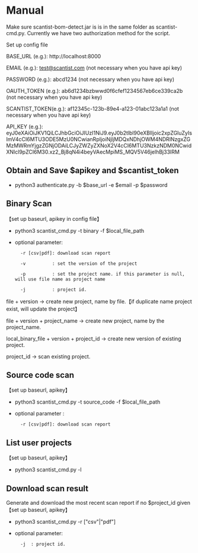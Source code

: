 # Manual

Make sure scantist-bom-detect.jar is is in the same folder as scantist-cmd.py.
Currently we have two authorization method for the script.

Set up config file

BASE_URL (e.g.): http://localhost:8000

EMAIL (e.g.): test@scantist.com (not necessary when you have api key)

PASSWORD (e.g.): abcd1234 (not necessary when you have api key)

OAUTH_TOKEN (e.g.): ab6d1234bzbwwd0f6cfef1234567eb6ce339ca2b (not necessary when you have api key)

SCANTIST_TOKEN(e.g.): af12345c-123b-89e4-a123-01abc123a1a1 (not necessary when you have api key)

API_KEY (e.g.): eyJ0eXAiOiJKV1QiLCJhbGciOiJIUzI1NiJ9.eyJ0b2tlbl90eXBlIjoic2xpZGluZyIsImV4cCI6MTU3ODE5MzU0NCwianRpIjoiNjljMDQxNDhjOWM4NDRlNzgxZGMzMWRmYjgzZGNjODAiLCJyZWZyZXNoX2V4cCI6MTU3NzkzNDM0NCwidXNlcl9pZCI6M30.xz2_Bj8qN4i4beyVAecMpiMS_MQV5V46jelhBj33IRM

## Obtain and Save $apikey and $scantist_token
- python3 authenticate.py -b $base_url -e $email -p $password


## Binary Scan
【set up baseurl, apikey in config file】
- python3 scantist_cmd.py -t binary -f $local_file_path 

- optional parameter: 
        
        -r [csv|pdf]: download scan report
        
        -v          : set the version of the project
        
        -p          : set the project name. if this parameter is null, will use file name as project name
        
        -j          : project id.
        
file + version -> create new project, name by file.【if duplicate name project exist, will update the project】

file + version + project_name -> create new project, name by the project_name.

local_binary_file + version + project_id -> create new version of existing project.

project_id -> scan existing project.

## Source code scan
【set up baseurl, apikey】
- python3 scantist_cmd.py -t source_code -f $local_file_path 

- optional parameter :

        -r [csv|pdf]: download scan report
        
## List user projects
【set up baseurl, apikey】
- python3 scantist_cmd.py -l


## Download scan result
Generate and download the most recent scan report if no $project_id given
【set up baseurl, apikey】

- python3 scantist_cmd.py -r ["csv"|"pdf"]

- optional parameter:

        -j  : project id.
